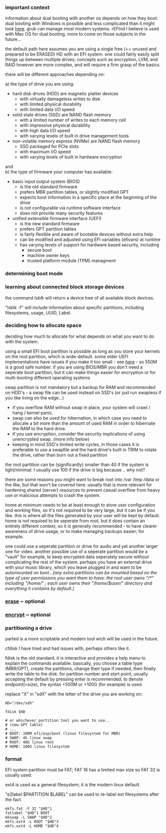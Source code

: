 ### important context

information about dual booting with another os depends on how they boot. dual booting with Windows is possible and less complicated than it might look [here](https://wiki.archlinux.org/title/Dual_boot_with_Windows). grub can manage most modern systems. rEFInd I believe is used with Mac OS for dual booting. more to come on those subjects in the future...

the default path here assumes you are using a single free (== unused and prepared to be ERASED) HD with an EFI system. one could fairly easily split things up between multiple drives; concepts such as encryption, LVM, and RAID however are more complex, and will require a firm grasp of the basics.

there will be different approaches depending on:

a) the type of drive you are using:

* hard disk drives (HDD) are magnetic platter devices 
  * with virtually damageless writes to disk 
  * with limited physical durability
  * with limited data I/O speed
* solid state drives (SSD) are NAND flash memory
  * with a limited number of writes to each memory cell
  * with impressive physical durability
  * with high data I/O speed
  * with varying levels of built in drive management tools
* non-volatile memory express (NVMe) are NAND flash memory
  * SSD packaged for PCIe slots
  * with maximum I/O speed
  * with varying levels of built in hardware encryption

and<br>
b) the type of firmware your computer has available:

* basic input output system (BIOS)
  * is the old standard firmware
  * prefers MBR partition tables, or slightly modified GPT
  * expects boot information in a specific place at the beginning of the drive
  * is not configurable via runtime software interface
  * does not provide many security features
* unified extensible firmware interface (UEFI)
  * is the new standard firmware
  * prefers GPT partition tables
  * is fairly flexible and aware of bootable devices without extra help
  * can be modified and adjusted using EFI variables (efivars) at runtime
  * has varying levels of support for hardware based security, including 
    * secure boot
    * machine owner keys
    * trusted platform module (TPM) managment

### determining boot mode

### learning about connected block storage devices

the command _lsblk_ will return a device tree of all available block devices.

"lsblk -f" will include information about specific partitions, including filesystems, usage, UUID, Label.

### deciding how to allocate space

deciding how much to allocate for what depends on what you want to do with the system.

using a small EFI boot partition is possible as long as you store your kernels on the root partition, which is wide-default. some older UEFI implementations have issues if you make it too small - see [here](https://www.rodsbooks.com/efi-bootloaders/principles.html) - so 550M is a good safe number. if you are using BIOS/MBR you don't need a seperate boot partition, but it can make things easier for encryption or for multi-booting different operating systems<br>

swap partition is not mandatory but a backup for RAM and recommended on HDD's - a swap file can be used instead on SSD's (or just run swapless if you like living on the edge...) 

* if you overflow RAM without swap in place, your system will crawl / hang / kernel panic.
* swap can also be used for hibernation, in which case you need to allocate a bit more than the amount of used RAM in order to hibernate the RAM to the hard drive.
* if you use encryption, consider the security implications of using unencrypted swap. (more info below)
* keeping in mind SSD's limited write cycles, in those cases it is preferable to use a swapfile and the hard drive's built in TRIM to rotate the drive, rather than burn out a fixed partition<br>

the root partition can be (significantly) smaller than 40 if the system is light/minimal. I usually use 100 if the drive is big because .. why not?

there are some reasons you might want to break root into /var /tmp /data or the like, but that won't be covered here. usually that is more relevant for hardening shared (server) resources to prevent casual overflow from heavy use or malicious attempts to crash the system.

home at minimum needs to be at least enough to store user configuration and working files, so it's not _required_ to be very large, but it can be if you like. this is where all the files generated by your user will be kept by default. home is not required to be seperate from root, but it does contain an entirely different context, so it is generally recommended - to have clearer awareness of drive usage, or to make managing backups easier; for example.

one could use a seperate partition or drive for audio and yet another larger one for video. another possible use of a seperate partition would be a "vault" for example, to keep encrypted data seperately secure without complicating the rest of the system. perhaps you have an external drive with your music library, which you leave plugged in and want to be automounted on boot.. _\[any extra partitions can be mounted based on the type of user permissions you want them to have: the root user owns "/\*" including "/home/" ; each user owns their "/home/$user/" directory and everything it contains by default.\]_

### [erase](erase.md) ~ optional

### [encrypt](encrypt.md) ~ optional

### partitioning a drive

parted is a more scriptable and modern tool wich will be used in the future. 

cfdisk I have tried and had issues with, perhaps others like it.

fdisk is the old standard. it is interactive and provides a help menu to explain the commands available. basically, you choose a table type (MBR/GPT), create the partitions, change their type if needed, then finally write the table to the disk. for partition number and start point, usually accepting the default by pressing enter is recommended. to denote endpoint(=size), the syntax +500M or +100G (for example) is used.

replace "X" in "sdX" with the letter of the drive you are working on:
```
HD="/dev/sdX"

fdisk $HD

# or whichever partition tool you want to use..
# (new GPT table)
# ...
# BOOT: 100M efi/esp/boot (linux filesystem for MBR)
# SWAP: 4G linux swap
# ROOT: 40G linux root
# HOME: 100G linux filesystem
```
### format

EFI system partition must be FAT; FAT 16 has a limited max size so FAT 32 is usually used.

ext4 is used as a general filesystem; it is the modern linux default.

"e2label $PARTITION $LABEL" can be used to re-label ext filesystems after the fact.

```
mkfs.fat -F 32 "$HD"1
fatlabel "$HD"1 BOOT
mkswap -L SWAP "$HD"2 
mkfs.ext4 -L ROOT "$HD"3
mkfs.ext4 -L HOME "$HD"4
```
